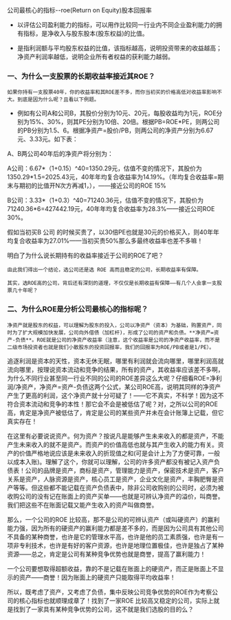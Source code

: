公司最核心的指标--roe(Return on Equity)股本回报率

+ 以评估公司盈利能力的指标，可以用作比较同一行业内不同企业盈利能力的拥有指标，是净收入与股东股本(股东权益)的比值。

+ 是指利润额与平均股东权益的比值，该指标越高，说明投资带来的收益越高；净资产利润率越低，说明企业所有者权益的获利能力越弱。

### 一、为什么一支股票的长期收益率接近其ROE？

    如果你持有一支股票40年，你的收益率和其ROE差不多，而你当初买的价格高低对收益率影响不大。到底是因为什么呢？且看以下例题。

+ 例如有公司A和公司B，其股价分别为10元、20元，每股收益均为1元，ROE分别为15%、30%，则其PE分别为10倍、20倍。根据PB=ROE*PE，则两公司的PB分别为1.5、6。根据净资产=股价/PB，则两公司的净资产分别为6.67元、3.33元。如下表：

A、B两公司40年后的净资产将分别为：

A公司：6.67*（1+0.15）^40=1350.29元，估值不变的情况下，其股价为1350.29*1.5=2025.43元，40年年均复合收益率为14.19%。（年均复合收益率=期末与期初的比值开N次方再减1，），——接近公司的ROE 15%

B公司：3.33*（1+0.3）^40=71240.36元，估值不变的情况下，其股价为71240.36*6=427442.19元，40年年均复合收益率为28.3%——接近公司ROE 30%。

假如当初买B 公司 的时候买贵了，以30倍PE也就是30元的价格买入，则40年年均复合收益率为27.01%——当初买贵50%那么多最终收益率也差不多嘛！

明白了为什么说长期持有的收益率接近于公司的ROE了吧？

    由此我们得出一个结论，选公司还是选 ROE 高而且稳定的公司，长期收益率有保障。

    其实，选ROE高的公司，背后还有深刻的道理，不仅仅是长期收益有保障——有几个人会拿一支股票几十年呢？


### 二、为什么ROE是分析公司最核心的指标呢？

    净资产就是股东的权益，可以理解为股东的投入，公司以净资产（资本）为基础，购置资产，同时为了扩大规模加快发展，公司向外借债（加杠杆)，形成了公司的资产和负债。**净资产=资产-负债**。ROE就是公司的净资产收益率（注意，这个收益率是公司的净资产收益率，而不是二级市场投资者也就是我们小散股东的投资回报率，我们的回报率为ROE/PB或者是1/PE）。

追逐利润是资本的天性，资本无休无眠，哪里有利润就会流向哪里，哪里利润高就流向哪里，按理说资本流动和竞争的结果，所有的资产，其收益率应该差不多啊，为什么不同行业甚至同一行业不同的公司的ROE差异这么大呢？仔细看ROE=净利润/净资产，净资产=资产-负债这两个公式，某公司ROE高，说明其同样的净资产产生了更高的利润，这个净资产就十分可疑了！——它不真实，不科学！因为这不符合资本流动和竞争的本性！那它会不会是被低估了呢？对，之所以公司的ROE高，肯定是净资产被低估了，肯定是公司的某些资产并未在会计账簿上记载，但它真实存在！

在这里有必要说说资产。何为资产？按说凡是能够产生未来收入的都是资产，不能产生未来收入的就不是资产。而资产的价值高低也就与其产生收入的能力有关。资产的价值严格地说应该是未来收入的折现值之和(可是会计上为了方便可靠，一般以成本入账)。理解了这个，你就可以理解，公司的许多资产都没有被记入资产负债表！公司的品牌是资产，商标是资产，管理能力是资产，保密技术是资产，客户关系是资产，人脉资源是资产，核心员工是资产，企业文化是资产，丰胸肥臀是资产等等。但这些都不能记载在资产负债表中，除非公司收购别的公司时，必须为被收购公司的没有记在账面上的资产买单——也就是可辨认净资产的溢价，叫商誉。我们把这些不在账面记载又能产生收入的资产叫做商誉。

那么，一个公司的ROE 比较高，那不是公司的可辨认资产（或叫硬资产）的赢利能力强，因为所有的硬资产的赢利能力都是差不多的，而是因为公司具有其他公司不具备的某种商誉，也许是它的管理水平高，也许是他的员工素质强，也许是有一项非专利技术，也许是有好的客户资源，也许是地理位置极佳，也许是独占了某种资源——总之，肯定是公司有某种竞争优势也就是商誉，提高了赢利能力！

一个公司要想取得超额收益，靠的不是记载在账面上的硬资产，而正是账面上不显示的资产——商誉！因为账面上的硬资产只能取得平均收益率！

所以，既考虑了资产，又考虑了负债，集中反映公司竞争优势的ROE作为考察公司的核心指标也就顺理成章了！找到了一家ROE 比较高又稳定的公司，实际上就是找到了一家具有某种竞争优势的公司，这不就是我们选股的目的么？